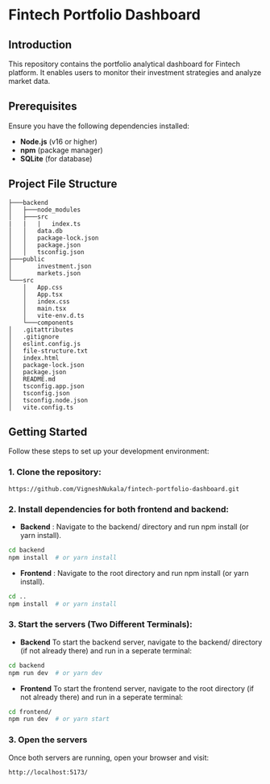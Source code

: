 # **Fintech Portfolio Dashboard** 

## **Introduction**  
This repository contains the portfolio analytical dashboard for Fintech platform. It enables users to monitor their investment strategies and analyze market data.

## **Prerequisites**

Ensure you have the following dependencies installed:

- **Node.js** (v16 or higher)
- **npm** (package manager)
- **SQLite** (for database)

## **Project File Structure**
    ├───backend
    │   ├───node_modules 
    │   ├───src
    |   |   |   index.ts
    │   │   data.db
    │   │   package-lock.json
    │   │   package.json
    │   │   tsconfig.json
    ├───public
    │       investment.json
    │       markets.json
    └───src
        │   App.css
        │   App.tsx
        │   index.css
        │   main.tsx
        │   vite-env.d.ts
        └───components
    │   .gitattributes
    │   .gitignore
    │   eslint.config.js
    │   file-structure.txt
    │   index.html
    │   package-lock.json
    │   package.json
    │   README.md
    │   tsconfig.app.json
    │   tsconfig.json
    │   tsconfig.node.json
    │   vite.config.ts


## **Getting Started**  

Follow these steps to set up your development environment:

### **1. Clone the repository:**  

```
https://github.com/VigneshNukala/fintech-portfolio-dashboard.git
```

### **2. Install dependencies for both frontend and backend:**

- **Backend** : Navigate to the backend/ directory and run npm install (or yarn install).
```bash
cd backend
npm install  # or yarn install
```

- **Frontend** : Navigate to the root directory and run npm install (or yarn install).
```bash
cd ..
npm install  # or yarn install
```

### **3. Start the servers (Two Different Terminals):**
- **Backend**
To start the backend server, navigate to the backend/ directory (if not already there) and run in a seperate terminal:
```bash
cd backend
npm run dev  # or yarn dev
```
- **Frontend**
To start the frontend server, navigate to the root directory (if not already there) and run in a seperate terminal:
```bash
cd frontend/
npm run dev  # or yarn start
```

### **3. Open the servers**
Once both servers are running, open your browser and visit:
```
http://localhost:5173/
```


